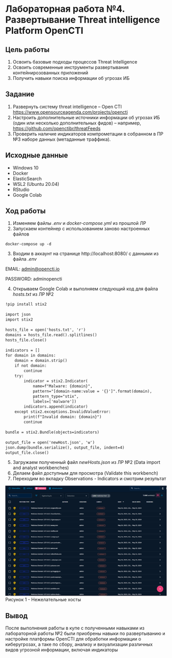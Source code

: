 # Лабораторная работа №4. Развертывание Threat intelligence Platform OpenCTI

## Цель работы

1. Освоить базовые подходы процессов Threat Intelligence
2. Освоить современные инструменты развертывания контейнирозованных приложений
3. Получить навыки поиска информации об угрозах ИБ

## Задание

1. Развернуть систему threat intelligence – Open CTI https://www.opensourceagenda.com/projects/opencti
2. Настроить дополнительные источники информации об угрозах ИБ (один или несколько дополнительных фидов) – например, https://github.com/openctibr/threatFeeds
3. Проверить наличие индикаторов компрометации в собранном в ПР №3 наборе данных (метаданные
траффика).

## Исходные данные

- Windows 10
- Docker
- ElasticSearch
- WSL2 (Ubuntu 20.04)
- RStudio
- Google Colab

## Ход работы

1. Изменяем файлы <i>.env</i> и <i>docker-compose.yml</i> из прошлой ЛР
2. Запускаем контейнер с использованием заново настроенных файлов
```
docker-compose up -d
```
3. Входим в аккаунт на странице http://localhost:8080/ с данными из файла <i>.env</i>

EMAIL: admin@opencti.io

PASSWORD: adminopencti

4. Открываем Google Colab и выполняем следующий код для файла <i>hosts.txt</i> из ЛР №2
  
```
!pip install stix2

import json
import stix2

hosts_file = open('hosts.txt', 'r')
domains = hosts_file.read().splitlines()
hosts_file.close()

indicators = []
for domain in domains:
    domain = domain.strip()
    if not domain:
        continue
    try:
        indicator = stix2.Indicator(
            name=f"Malware: {domain}",
            pattern="[domain-name:value = '{}']".format(domain),
            pattern_type="stix",
            labels=['malware'])
        indicators.append(indicator)
    except stix2.exceptions.InvalidValueError:
        print(f"Invalid domain: {domain}")
        continue

bundle = stix2.Bundle(objects=indicators)

output_file = open('newHost.json', 'w')
json.dump(bundle.serialize(), output_file, indent=4)
output_file.close()
```

5. Загружаем полученный файл <i>newHosts.json</i> из ЛР №2 (Data import and analyst workbenches)
5. Делаем файл доступным для просмотра (Validate this workbench)
6. Переходим во вкладку Observations - Indicators и смотрим результат

![](images/indicators.png)
Рисунок 1 - Нежелательные хосты

## Вывод

После выполнения работы в купе с полученными навыками из лабораторной работы №2 были приобрены навыки по развертыванию и настройке платформы OpenCTI для обработки информации о киберугрозах, а таке по сбору, анализу и визуализации различных видов угрозной информации, включая индикаторы
